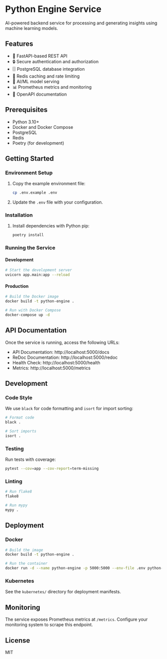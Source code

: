 # Python Engine Service

AI-powered backend service for processing and generating insights using machine learning models.

## Features

- 🚀 FastAPI-based REST API
- 🔒 Secure authentication and authorization
- 🗄️ PostgreSQL database integration
- 🔄 Redis caching and rate limiting
- 🤖 AI/ML model serving
- 📊 Prometheus metrics and monitoring
- 📝 OpenAPI documentation

## Prerequisites

- Python 3.10+
- Docker and Docker Compose
- PostgreSQL
- Redis
- Poetry (for development)

## Getting Started

### Environment Setup

1. Copy the example environment file:
   ```bash
   cp .env.example .env
   ```
2. Update the `.env` file with your configuration.

### Installation

1. Install dependencies with Python pip:
   ```bash
   poetry install
   ```

### Running the Service

#### Development

```bash
# Start the development server
uvicorn app.main:app --reload
```

#### Production

```bash
# Build the Docker image
docker build -t python-engine .

# Run with Docker Compose
docker-compose up -d
```

## API Documentation

Once the service is running, access the following URLs:

- API Documentation: http://localhost:5000/docs
- ReDoc Documentation: http://localhost:5000/redoc
- Health Check: http://localhost:5000/health
- Metrics: http://localhost:5000/metrics

## Development

### Code Style

We use `black` for code formatting and `isort` for import sorting:

```bash
# Format code
black .

# Sort imports
isort .
```

### Testing

Run tests with coverage:

```bash
pytest --cov=app --cov-report=term-missing
```

### Linting

```bash
# Run flake8
flake8

# Run mypy
mypy .
```

## Deployment

### Docker

```bash
# Build the image
docker build -t python-engine .

# Run the container
docker run -d --name python-engine -p 5000:5000 --env-file .env python-engine
```

### Kubernetes

See the `kubernetes/` directory for deployment manifests.

## Monitoring

The service exposes Prometheus metrics at `/metrics`. Configure your monitoring system to scrape this endpoint.

## License

MIT
